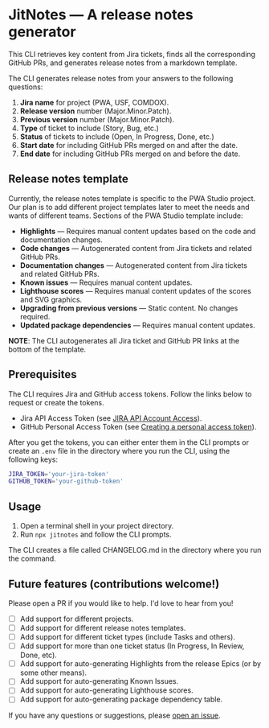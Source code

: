 # JitNotes — A release notes generator

This CLI retrieves key content from Jira tickets, finds all the corresponding GitHub PRs, and generates release notes from a markdown template.

The CLI generates release notes from your answers to the following questions:

1. **Jira name** for project (PWA, USF, COMDOX).
2. **Release version** number (Major.Minor.Patch).
3. **Previous version** number (Major.Minor.Patch).
4. **Type** of ticket to include (Story, Bug, etc.)
5. **Status** of tickets to include (Open, In Progress, Done, etc.)
6. **Start date** for including GitHub PRs merged on and after the date.
7. **End date** for including GitHub PRs merged on and before the date.

## Release notes template

Currently, the release notes template is specific to the PWA Studio project. 
Our plan is to add different project templates later to meet the needs and wants of different teams. 
Sections of the PWA Studio template include:

- **Highlights** — Requires manual content updates based on the code and documentation changes.
- **Code changes** — Autogenerated content from Jira tickets and related GitHub PRs.
- **Documentation changes** — Autogenerated content from Jira tickets and related GitHub PRs.
- **Known issues** — Requires manual content updates.
- **Lighthouse scores** — Requires manual content updates of the scores and SVG graphics.
- **Upgrading from previous versions** — Static content. No changes required.
- **Updated package dependencies** — Requires manual content updates.

**NOTE**: The CLI autogenerates all Jira ticket and GitHub PR links at the bottom of the template.

## Prerequisites

The CLI requires Jira and GitHub access tokens. Follow the links below to request or create the tokens.

- Jira API Access Token (see [JIRA API Account Access](https://wiki.corp.adobe.com/display/JIRA/API+Account+Access)).
- GitHub Personal Access Token (see [Creating a personal access token](https://help.github.com/en/github/authenticating-to-github/creating-a-personal-access-token-for-the-command-line)).

After you get the tokens, you can either enter them in the CLI prompts or create an `.env` file in the directory where you run the CLI, using the following keys:

```bash
JIRA_TOKEN='your-jira-token'
GITHUB_TOKEN='your-github-token'
```

## Usage

1. Open a terminal shell in your project directory.
2. Run `npx jitnotes` and follow the CLI prompts.

The CLI creates a file called CHANGELOG.md in the directory where you run the command.

## Future features (contributions welcome!)

Please open a PR if you would like to help. I'd love to hear from you!

- [ ] Add support for different projects.
- [ ] Add support for different release notes templates.
- [ ] Add support for different ticket types (include Tasks and others).
- [ ] Add support for more than one ticket status (In Progress, In Review, Done, etc).
- [ ] Add support for auto-generating Highlights from the release Epics (or by some other means).
- [ ] Add support for auto-generating Known Issues.
- [ ] Add support for auto-generating Lighthouse scores.
- [ ] Add support for auto-generating package dependency table.

If you have any questions or suggestions, please [open an issue](https://github.com/AdobeDocs/jitnotes/issues).
